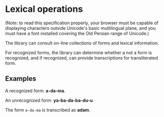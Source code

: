 
# Lexical operations #


(Note: to read this specification properly, your browser must be capable of displaying characters outside Unicode's basic multilingual plane, and you must have a font installed covering the Old Persian range of Unicode.)


The library can consult on-line collections of forms and lexical information.

For recognized forms, the library can determine whether a not a form is recognized, and if recognized, can provide transcriptions for transliterated form.

## Examples ##

A recognized form: <strong concordion:assertTrue="isRecognized(#TEXT)">a-da-ma</strong>.

An unrecognized form: <strong concordion:assertFalse="isRecognized(#TEXT)">ya-ba-da-ba-du-u</strong>.

The form <code concordion:set="#xlit">a-da-ma</code> is transcribed as <strong concordion:assertEquals="transcribe(#xlit)">adam</strong>.
